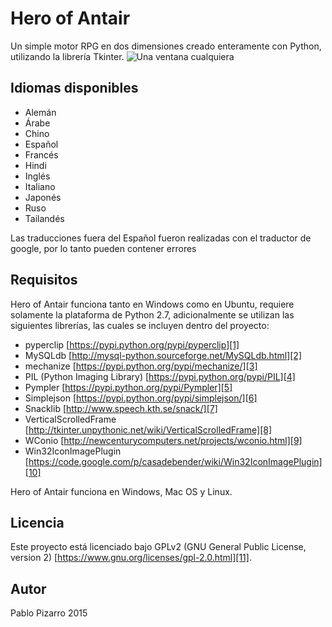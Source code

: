 # Hero of Antair
Un simple motor RPG en dos dimensiones creado enteramente con Python, utilizando la librería Tkinter.
![][image-1]

## Idiomas disponibles
- Alemán
- Árabe
- Chino
- Español
- Francés
- Hindi
- Inglés
- Italiano
- Japonés
- Ruso
- Tailandés

Las traducciones fuera del Español fueron realizadas con el traductor de google, por lo tanto pueden contener errores 

## Requisitos
Hero of Antair funciona tanto en Windows como en Ubuntu, requiere solamente la plataforma de Python 2.7, adicionalmente se utilizan las siguientes librerías, las cuales se incluyen dentro del proyecto:
- pyperclip [https://pypi.python.org/pypi/pyperclip][1]
- MySQLdb [http://mysql-python.sourceforge.net/MySQLdb.html][2]
- mechanize [https://pypi.python.org/pypi/mechanize/][3]
- PIL (Python Imaging Library) [https://pypi.python.org/pypi/PIL][4]
- Pympler [https://pypi.python.org/pypi/Pympler][5]
- Simplejson [https://pypi.python.org/pypi/simplejson/][6]
- Snacklib [http://www.speech.kth.se/snack/][7]
- VerticalScrolledFrame [http://tkinter.unpythonic.net/wiki/VerticalScrolledFrame][8]
- WConio [http://newcenturycomputers.net/projects/wconio.html][9]
- Win32IconImagePlugin [https://code.google.com/p/casadebender/wiki/Win32IconImagePlugin][10]

Hero of Antair funciona en Windows, Mac OS y Linux.

## Licencia
Este proyecto está licenciado bajo GPLv2 (GNU General Public License, version 2) [https://www.gnu.org/licenses/gpl-2.0.html][11].

## Autor
Pablo Pizarro
2015

[1]:	https://pypi.python.org/pypi/pyperclip
[2]:	http://mysql-python.sourceforge.net/MySQLdb.html
[3]:	https://pypi.python.org/pypi/mechanize/
[4]:	https://pypi.python.org/pypi/PIL
[5]:	https://pypi.python.org/pypi/Pympler
[6]:	https://pypi.python.org/pypi/simplejson/
[7]:	http://www.speech.kth.se/snack/
[8]:	http://tkinter.unpythonic.net/wiki/VerticalScrolledFrame
[9]:	http://newcenturycomputers.net/projects/wconio.html
[10]:	https://code.google.com/p/casadebender/wiki/Win32IconImagePlugin
[11]:	https://www.gnu.org/licenses/gpl-2.0.html

[image-1]:	https://raw.githubusercontent.com/ppizarror/ppizarror.github.io/master/resources/images/hoa/captura1.png "Una ventana cualquiera"
